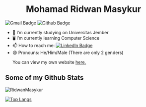 <h1 align="center">Mohamad Ridwan Masykur</h1>

[![Gmail Badge](https://img.shields.io/badge/-ridwanmasykur05@gmail.com-c14438?style=flat&logo=Gmail&logoColor=white&link=mailto:ridwanmasykur05@gmail.com)](mailto:ridwanmasykur05@gmail.com) 
[![Github Badge](https://img.shields.io/badge/-RidwanMasykur-grey?style=flat&logo=github&logoColor=white&link=https://github.com/RidwanMasykur/)](https://www.github.com/RidwanMasykur/) <p align='left'>

- 🔭 I’m currently studying on Universitas Jember
- 🖥️ I’m currently learning Computer Science
- 📫 How to reach me: [![LinkedIn Badge](https://img.shields.io/badge/LinkedIn-0077B5?style=for-the-badge&logo=linkedin&logoColor=white&link=https://www.linkedin.com/in/mohamadridwanmasykur/)](https://www.linkedin.com/in/mohamadridwanmasykur/)
- 😄 Pronouns: He/Him/Male (There are only 2 genders)</p><p align='left'> You can view my own website <a href="https://wayneportfolioweb.netlify.app/" target="_blank" rel="noopener noreferrer"><u>here</u>.</a></p>
## Some of my Github Stats
<p align=left> <img src=https://komarev.com/ghpvc/?username=RidwanMasykur alt=RidwanMasykur /> </p>

[![Top Langs](https://github-readme-stats.vercel.app/api/top-langs/?username=RidwanMasykur&layout=compact)](https://github.com/RidwanMasykur/github-readme-stats)
